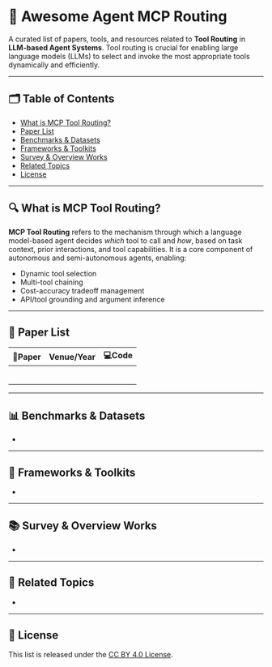 # 🧠 Awesome Agent MCP Routing

A curated list of papers, tools, and resources related to **Tool Routing** in **LLM-based Agent Systems**. Tool routing is crucial for enabling large language models (LLMs) to select and invoke the most appropriate tools dynamically and efficiently.

---

## 🗂️ Table of Contents

- [What is MCP Tool Routing?](#what-is-mcp-tool-routing)
- [Paper List](#paper-list)
- [Benchmarks & Datasets](#benchmarks--datasets)
- [Frameworks & Toolkits](#frameworks--toolkits)
- [Survey & Overview Works](#survey--overview-works)
- [Related Topics](#related-topics)
- [License](#license)

---

## 🔍 What is MCP Tool Routing?

**MCP Tool Routing** refers to the mechanism through which a language model-based agent decides *which* tool to call and *how*, based on task context, prior interactions, and tool capabilities. It is a core component of autonomous and semi-autonomous agents, enabling:

- Dynamic tool selection
- Multi-tool chaining
- Cost-accuracy tradeoff management
- API/tool grounding and argument inference

---

## 📄 Paper List

| 📄Paper | Venue/Year | 💻Code |
| ------ | ---------- | ----- |
|        |            |       |
|        |            |       |
|        |            |       |
|        |            |       |
|        |            |       |
|        |            |       |

---

## 📊 Benchmarks & Datasets

- 

---

## 🧰 Frameworks & Toolkits

- 

---

## 📚 Survey & Overview Works

- 

---

## 🧭 Related Topics

- 

---

## 📄 License

This list is released under the [CC BY 4.0 License](LICENSE).
